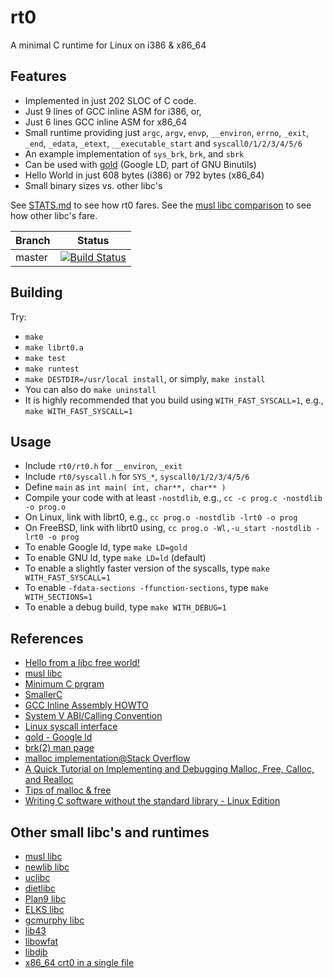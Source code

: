 # rt0
A minimal C runtime for Linux on i386 &amp; x86_64

## Features
* Implemented in just 202 SLOC of C code.
* Just 9 lines of GCC inline ASM for i386, or,
* Just 6 lines GCC inline ASM for x86_64
* Small runtime providing just `argc`, `argv`, `envp`, `__environ`, `errno`, `_exit`, `_end`, `_edata`, `_etext`, `__executable_start` and `syscall0/1/2/3/4/5/6`
* An example implementation of `sys_brk`, `brk`, and `sbrk`
* Can be used with [gold][19] (Google LD, part of GNU Binutils)
* Hello World in just 608 bytes (i386) or 792 bytes (x86_64)
* Small binary sizes vs. other libc's

See [STATS.md][20] to see how rt0 fares.
See the [musl libc comparison][0] to see how other libc's fare.

| Branch | Status                     |
|--------|----------------------------|
| master | [![Build Status][CI]][TCI] |	

## Building
Try:
* `make`
* `make librt0.a`
* `make test`
* `make runtest`
* `make DESTDIR=/usr/local install`, or simply, `make install`
* You can also do `make uninstall`
* It is highly recommended that you build using `WITH_FAST_SYSCALL=1`, e.g., `make WITH_FAST_SYSCALL=1`

## Usage
* Include `rt0/rt0.h` for `__environ`, `_exit`
* Include `rt0/syscall.h` for `SYS_*`, `syscall0/1/2/3/4/5/6`
* Define `main` as `int main( int, char**, char** )`
* Compile your code with at least `-nostdlib`, e.g., `cc -c prog.c -nostdlib -o prog.o`
* On Linux, link with librt0, e.g., `cc prog.o -nostdlib -lrt0 -o prog`
* On FreeBSD, link with librt0 using, `cc prog.o -Wl,-u_start -nostdlib -lrt0 -o prog`
* To enable Google ld, type `make LD=gold`
* To enable GNU ld, type `make LD=ld` (default)
* To enable a slightly faster version of the syscalls, type `make WITH_FAST_SYSCALL=1`
* To enable `-fdata-sections -ffunction-sections`, type `make WITH_SECTIONS=1`
* To enable a debug build, type `make WITH_DEBUG=1`

## References
* [Hello from a libc free world!][1]
* [musl libc][2]
* [Minimum C prgram][3]
* [SmallerC][4]
* [GCC Inline Assembly HOWTO][5]
* [System V ABI/Calling Convention][6]
* [Linux syscall interface][7]
* [gold - Google ld][19]
* [brk(2) man page][21]
* [malloc implementation@Stack Overflow][22]
* [A Quick Tutorial on Implementing and Debugging Malloc, Free, Calloc, and Realloc][23]
* [Tips of malloc & free][24]
* [Writing C software without the standard library - Linux Edition][25]

## Other small libc's and runtimes
* [musl libc][8]
* [newlib libc][9]
* [uclibc][10]
* [dietlibc][11]
* [Plan9 libc][12]
* [ELKS libc][13]
* [gcmurphy libc][13]
* [lib43][15]
* [libowfat][16]
* [libdjb][17]
* [x86_64 crt0 in a single file][18]

[0]: http://www.etalabs.net/compare_libcs.html
[1]: https://blogs.oracle.com/ksplice/entry/hello_from_a_libc_free
[2]: http://git.musl-libc.org/cgit/musl/tree/
[3]: http://www.erik-n.net/studies/linux_boot_c/linux_boot_c.pdf
[4]: https://github.com/alexfru/SmallerC/blob/master/
[5]: http://www.ibiblio.org/gferg/ldp/GCC-Inline-Assembly-HOWTO.html
[6]: http://wiki.osdev.org/System_V_ABI#Calling_Convention
[7]: http://en.wikibooks.org/wiki/X86_Assembly/Interfacing_with_Linux#Making_a_syscall
[8]: http://www.musl-libc.org/
[9]: https://sourceware.org/newlib/
[10]: http://www.uclibc.org/
[11]: http://www.fefe.de/dietlibc/
[12]: http://git.suckless.org/9base/tree/lib9/libc.h
[13]: https://packages.debian.org/wheezy/elks-libc
[14]: https://bitbucket.org/gcmurphy/libc/src 
[15]: https://github.com/lunixbochs/lib43
[16]: http://www.fefe.de/libowfat/
[17]: http://www.fefe.de/djb/
[18]: https://gist.github.com/lunixbochs/462ee21c3353c56b910f
[19]: http://en.wikipedia.org/wiki/Gold_%28linker%29
[20]: https://github.com/lpsantil/rt0/blob/master/STATS.md
[21]: http://linux.die.net/man/2/brk
[22]: http://stackoverflow.com/questions/5422061/malloc-implementation
[23]: http://danluu.com/malloc-tutorial/
[24]: http://elinux.org/images/b/b5/Elc2013_Kobayashi.pdf
[25]: https://web.archive.org/web/20161129082520/http://weeb.ddns.net/0/programming/c_without_standard_library_linux.txt

[CI]: https://travis-ci.org/lpsantil/rt0.svg?branch=master
[TCI]: https://travis-ci.org/lpsantil/rt0
